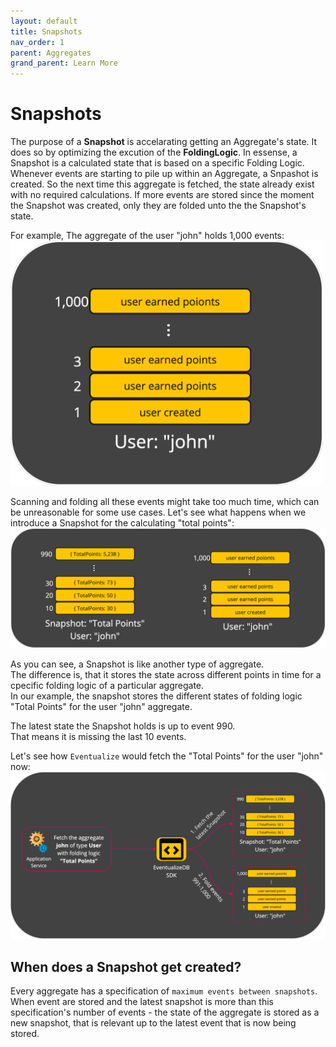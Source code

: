 ```yaml
---
layout: default
title: Snapshots
nav_order: 1
parent: Aggregates
grand_parent: Learn More
---
```


# Snapshots

The purpose of a **Snapshot** is accelarating getting an Aggregate's state.
It does so by optimizing the excution of the **FoldingLogic**.
In essense, a Snapshot is a calculated state that is based on a specific Folding Logic.
Whenever events are starting to pile up within an Aggregate, a Snpashot is created.
So the next time this aggregate is fetched, the state already exist with no required calculations.
If more events are stored since the moment the Snapshot was created, only they are folded unto the the Snapshot's state.

For example, The aggregate of the user "john" holds 1,000 events:
<img src="../images/aggregate-with-1k-events-example.png" width="500"/>

Scanning and folding all these events might take too much time, which can be unreasonable for some use cases.
Let's see what happens when we introduce a Snapshot for the calculating "total points":
<img src="../images/aggregate-with-snapshot-example.png" width="900"/>

As you can see, a Snapshot is like another type of aggregate.<br>
The difference is, that it stores the state across different points in time for a cpecific folding logic of a particular aggregate.<br>
In our example, the snapshot stores the different states of folding logic "Total Points" for the user "john" aggregate.<br>

The latest state the Snapshot holds is up to event 990.<br>
That means it is missing the last 10 events.

Let's see how `Eventualize` would fetch the "Total Points" for the user "john" now:
<img src="../images/fetch-with-snapshot-example.png" width="900"/>

## When does a Snapshot get created?
Every aggregate has a specification of `maximum events between snapshots`.
When event are stored and the latest snapshot is more than this specification's number of events - the state of the aggregate is stored as a new snapshot, that is relevant up to the latest event that is now being stored.